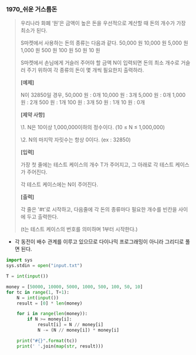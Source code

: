 ### 1970_쉬운 거스름돈

> 우리나라 화폐 ‘원’은 금액이 높은 돈을 우선적으로 계산할 때 돈의 개수가 가장 최소가 된다.
>
> S마켓에서 사용하는 돈의 종류는 다음과 같다.
> 50,000 원
> 10,000 원
> 5,000 원
> 1,000 원
> 500 원
> 100 원
> 50 원
> 10 원
>
> S마켓에서 손님에게 거슬러 주어야 할 금액 N이 입력되면 돈의 최소 개수로 거슬러 주기 위하여 각 종류의 돈이 몇 개씩 필요한지 출력하라.
>
> 
> **[예제]**
>
> N이 32850일 경우,
> 50,000 원 : 0개
> 10,000 원 : 3개
> 5,000 원 : 0개
> 1,000 원 : 2개
> 500 원 : 1개
> 100 원 : 3개
> 50 원 : 1개
> 10 원 : 0개
>
> 
> **[제약 사항]**
>
> \1. N은 10이상 1,000,000이하의 정수이다. (10 ≤ N ≤ 1,000,000)
>
> \2. N의 마지막 자릿수는 항상 0이다. (ex : 32850)
>
> 
> **[입력]**
>
> 가장 첫 줄에는 테스트 케이스의 개수 T가 주어지고, 그 아래로 각 테스트 케이스가 주어진다.
>
> 각 테스트 케이스에는 N이 주어진다.
>
> 
> **[출력]**
>
> 각 줄은 '#t'로 시작하고, 다음줄에 각 돈의 종류마다 필요한 개수를 빈칸을 사이에 두고 출력한다.
>
> (t는 테스트 케이스의 번호를 의미하며 1부터 시작한다.)



- 각 동전이 배수 관계를 이루고 있으므로 다이나믹 프로그래밍이 아니라 그리디로 풀면 된다.

```python
import sys
sys.stdin = open("input.txt")

T = int(input())

money = [50000, 10000, 5000, 1000, 500, 100, 50, 10]
for tc in range(1, T+1):
    N = int(input())
    result = [0] * len(money)

    for i in range(len(money)):
        if N >= money[i]:
            result[i] = N // money[i]
            N -= (N // money[i]) * money[i]

    print("#{}".format(tc))
    print(' '.join(map(str, result)))
```


